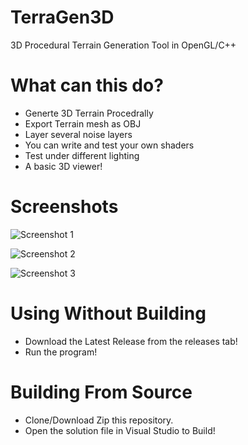 # TerraGen3D
3D Procedural Terrain Generation Tool in OpenGL/C++

# What can this do?

* Generte 3D Terrain Procedrally
* Export Terrain mesh as OBJ
* Layer several noise layers
* You can write and test your own shaders
* Test under different lighting
* A basic 3D viewer!

# Screenshots

![Screenshot 1](https://raw.githubusercontent.com/Jaysmito101/TerraGen3D/master/Screenshots/Screenshot%20(3).png)

![Screenshot 2](https://raw.githubusercontent.com/Jaysmito101/TerraGen3D/master/Screenshots/Screenshot%20(1).png)

![Screenshot 3](https://raw.githubusercontent.com/Jaysmito101/TerraGen3D/master/Screenshots/Screenshot%20(2).png)

# Using Without Building

* Download the Latest Release from the releases tab!
* Run the program!

# Building From Source

* Clone/Download Zip this repository.
* Open the solution file in Visual Studio to Build!
